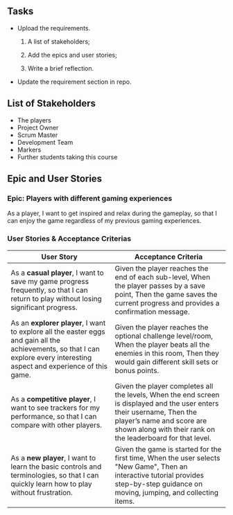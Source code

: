 ## Tasks
- Upload the requirements.

    1. A list of stakeholders;

    2. Add the epics and user stories;

    3. Write a brief reflection.

- Update the requirement section in repo.

## List of Stakeholders
- The players
- Project Owner
- Scrum Master
- Development Team
- Markers
- Further students taking this course

## Epic and User Stories
### Epic: Players with different gaming experiences
As a player,
I want to get inspired and relax during the gameplay,
so that I can enjoy the game regardless of my previous gaming experiences.

### User Stories & Acceptance Criterias
| User Story | Acceptance Criteria |
|----------|----------|
|As a **casual player**, I want to save my game progress frequently, so that I can return to play without losing significant progress. | Given the player reaches the end of each sub-level, When the player passes by a save point, Then the game saves the current progress and provides a confirmation message. |
| As an **explorer player**, I want to explore all the easter eggs and gain all the achievements, so that I can explore every interesting aspect and experience of this game. | Given the player reaches the optional challenge level/room, When the player beats all the enemies in this room, Then they would gain different skill sets or bonus points. |
| As a **competitive player**, I want to see trackers for my performance, so that I can compare with other players. | Given the player completes all the levels, When the end screen is displayed and the user enters their username, Then the player’s name and score are shown along with their rank on the leaderboard for that level.
| As a **new player**, I want to learn the basic controls and terminologies, so that I can quickly learn how to play without frustration. | Given the game is started for the first time, When the user selects "New Game", Then an interactive tutorial provides step-by-step guidance on moving, jumping, and collecting items. |